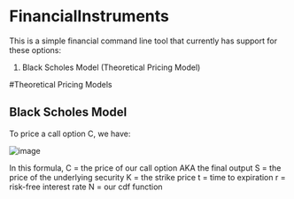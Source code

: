 # FinancialInstruments

This is a simple financial command line tool that currently has support for these options:
1. Black Scholes Model (Theoretical Pricing Model)




#Theoretical Pricing Models
## Black Scholes Model

To price a call option C, we have:

![image](https://user-images.githubusercontent.com/73012906/206798119-3a170e4f-4332-47d5-a79b-e67bd59ba6b9.png)


In this formula,
C = the price of our call option AKA the final output
S = the price of the underlying security
K = the strike price
t = time to expiration
r = risk-free interest rate
N = our cdf function
